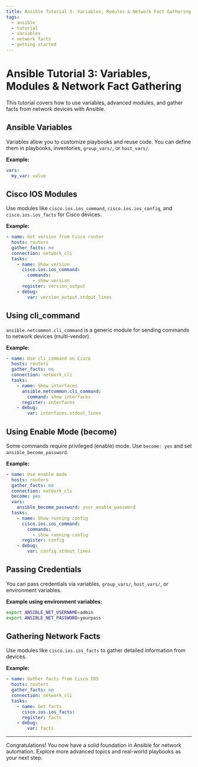 ```yaml
---
title: Ansible Tutorial 3: Variables, Modules & Network Fact Gathering
tags:
  - ansible
  - tutorial
  - variables
  - network facts
  - getting started
---
```


# Ansible Tutorial 3: Variables, Modules & Network Fact Gathering

This tutorial covers how to use variables, advanced modules, and gather facts from network devices with Ansible.

## Ansible Variables
Variables allow you to customize playbooks and reuse code. You can define them in playbooks, inventories, `group_vars/`, or `host_vars/`.

**Example:**
```yaml
vars:
  my_var: value
```

## Cisco IOS Modules
Use modules like `cisco.ios.ios_command`, `cisco.ios.ios_config`, and `cisco.ios.ios_facts` for Cisco devices.

**Example:**
```yaml
- name: Get version from Cisco router
  hosts: routers
  gather_facts: no
  connection: network_cli
  tasks:
    - name: Show version
      cisco.ios.ios_command:
        commands:
          - show version
      register: version_output
    - debug:
        var: version_output.stdout_lines
```

## Using cli_command
`ansible.netcommon.cli_command` is a generic module for sending commands to network devices (multi-vendor).

**Example:**
```yaml
- name: Use cli_command on Cisco
  hosts: routers
  gather_facts: no
  connection: network_cli
  tasks:
    - name: Show interfaces
      ansible.netcommon.cli_command:
        command: show interfaces
      register: interfaces
    - debug:
        var: interfaces.stdout_lines
```

## Using Enable Mode (become)
Some commands require privileged (enable) mode. Use `become: yes` and set `ansible_become_password`.

**Example:**
```yaml
- name: Use enable mode
  hosts: routers
  gather_facts: no
  connection: network_cli
  become: yes
  vars:
    ansible_become_password: your_enable_password
  tasks:
    - name: Show running config
      cisco.ios.ios_command:
        commands:
          - show running-config
      register: config
    - debug:
        var: config.stdout_lines
```

## Passing Credentials
You can pass credentials via variables, `group_vars/`, `host_vars/`, or environment variables.

**Example using environment variables:**
```bash
export ANSIBLE_NET_USERNAME=admin
export ANSIBLE_NET_PASSWORD=yourpass
```

## Gathering Network Facts
Use modules like `cisco.ios.ios_facts` to gather detailed information from devices.

**Example:**
```yaml
- name: Gather facts from Cisco IOS
  hosts: routers
  gather_facts: no
  connection: network_cli
  tasks:
    - name: Get facts
      cisco.ios.ios_facts:
      register: facts
    - debug:
        var: facts
```

---

Congratulations! You now have a solid foundation in Ansible for network automation. Explore more advanced topics and real-world playbooks as your next step. 